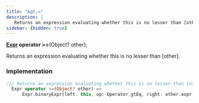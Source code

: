 ```yaml
---
title: "&gt;="
description: |
   Returns an expression evaluating whether this is no lesser than [other].
sidebar: {hidden: true}
---
```

<span class="dart-code"><strong>[Expr] operator >=</strong>(<span class="nobr">Object? other</span>);</span>

 Returns an expression evaluating whether this is no lesser than [other].
### Implementation
```dart
/// Returns an expression evaluating whether this is no lesser than [other].
  Expr operator >=(Object? other) =>
      Expr.binaryExpr(left: this, op: Operator.gtEq, right: other.expr);
```

[Expr]: /reference/classes/expr